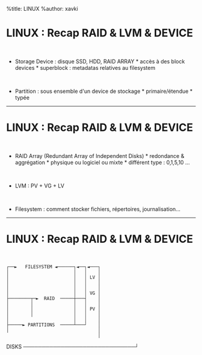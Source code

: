%title: LINUX
%author: xavki


# LINUX : Recap RAID & LVM & DEVICE


<br>

* Storage Device : disque SSD, HDD, RAID ARRAY
		* accès à des block devices
		* superblock : metadatas relatives au filesystem
<br>

* Partition : sous ensemble d'un device de stockage
		* primaire/étendue
		* typée

-----------------------------------------------------------------------------------

# LINUX : Recap RAID & LVM & DEVICE

<br>

* RAID Array (Redundant Array of Independent Disks)
		* redondance & aggrégation
		* physique ou logiciel ou mixte
		* différent type : 0,1,5,10 ...

<br>

* LVM : PV + VG + LV

<br>

* Filesystem : comment stocker fichiers, répertoires, journalisation...


-----------------------------------------------------------------------------------

# LINUX : Recap RAID & LVM & DEVICE

<br>



    ┌──►   FILESYSTEM ◄──────┐◄──┐◄───┐
    │                        │   │    │
    │                        │   │ LV │
    │                        │   │    │
    │                        │   │    │
    │                        │   │ VG │
    ├────────┬─►  RAID  ─────┼───┤    │
    │        │               │   │    │
    │        │               │   │ PV │
    │        │               │   │    │
    │                        │   │    │
    ├─────► PARTITIONS  ─────┴───┘    │
    │                                 │
                                      │
  DISKS ──────────────────────────────┘

